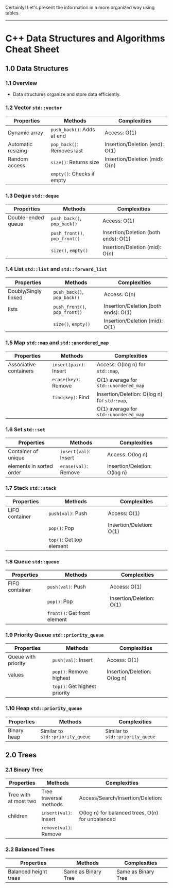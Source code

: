 Certainly! Let's present the information in a more organized way using tables.

---

# C++ Data Structures and Algorithms Cheat Sheet

## 1.0 Data Structures

### 1.1 Overview

- Data structures organize and store data efficiently.

### 1.2 Vector `std::vector`

| **Properties**          | **Methods**                  | **Complexities**        |
|-------------------------|------------------------------|--------------------------|
| Dynamic array           | `push_back()`: Adds at end   | Access: O(1)             |
| Automatic resizing      | `pop_back()`: Removes last   | Insertion/Deletion (end): O(1) |
| Random access           | `size()`: Returns size       | Insertion/Deletion (mid): O(n) |
|                         | `empty()`: Checks if empty   |                          |

### 1.3 Deque `std::deque`

| **Properties**          | **Methods**                  | **Complexities**        |
|-------------------------|------------------------------|--------------------------|
| Double-ended queue      | `push_back()`, `pop_back()`  | Access: O(1)             |
|                         | `push_front()`, `pop_front()`| Insertion/Deletion (both ends): O(1) |
|                         | `size()`, `empty()`           | Insertion/Deletion (mid): O(n) |

### 1.4 List `std::list` and `std::forward_list`

| **Properties**          | **Methods**                  | **Complexities**        |
|-------------------------|------------------------------|--------------------------|
| Doubly/Singly linked     | `push_back()`, `pop_back()`  | Access: O(n)             |
| lists                   | `push_front()`, `pop_front()`| Insertion/Deletion (both ends): O(1) |
|                         | `size()`, `empty()`           | Insertion/Deletion (mid): O(1) |

### 1.5 Map `std::map` and `std::unordered_map`

| **Properties**          | **Methods**                  | **Complexities**        |
|-------------------------|------------------------------|--------------------------|
| Associative containers   | `insert(pair)`: Insert       | Access: O(log n) for `std::map`, |
|                         | `erase(key)`: Remove         | O(1) average for `std::unordered_map` |
|                         | `find(key)`: Find            | Insertion/Deletion: O(log n) for `std::map`, |
|                         |                              | O(1) average for `std::unordered_map` |

### 1.6 Set `std::set`

| **Properties**          | **Methods**                  | **Complexities**        |
|-------------------------|------------------------------|--------------------------|
| Container of unique     | `insert(val)`: Insert        | Access: O(log n)         |
| elements in sorted order| `erase(val)`: Remove         | Insertion/Deletion: O(log n) |

### 1.7 Stack `std::stack`

| **Properties**          | **Methods**                  | **Complexities**        |
|-------------------------|------------------------------|--------------------------|
| LIFO container          | `push(val)`: Push            | Access: O(1)             |
|                         | `pop()`: Pop                 | Insertion/Deletion: O(1) |
|                         | `top()`: Get top element     |                          |

### 1.8 Queue `std::queue`

| **Properties**          | **Methods**                  | **Complexities**        |
|-------------------------|------------------------------|--------------------------|
| FIFO container          | `push(val)`: Push            | Access: O(1)             |
|                         | `pop()`: Pop                 | Insertion/Deletion: O(1) |
|                         | `front()`: Get front element |                          |

### 1.9 Priority Queue `std::priority_queue`

| **Properties**          | **Methods**                  | **Complexities**        |
|-------------------------|------------------------------|--------------------------|
| Queue with priority      | `push(val)`: Insert          | Access: O(1)             |
| values                  | `pop()`: Remove highest      | Insertion/Deletion: O(log n) |
|                         | `top()`: Get highest priority |                          |

### 1.10 Heap `std::priority_queue`

| **Properties**          | **Methods**                  | **Complexities**        |
|-------------------------|------------------------------|--------------------------|
| Binary heap             | Similar to `std::priority_queue`| Similar to `std::priority_queue` |

## 2.0 Trees

### 2.1 Binary Tree

| **Properties**          | **Methods**                  | **Complexities**        |
|-------------------------|------------------------------|--------------------------|
| Tree with at most two   | Tree traversal methods       | Access/Search/Insertion/Deletion: |
| children                | `insert(val)`: Insert        | O(log n) for balanced trees, O(n) for unbalanced |
|                         | `remove(val)`: Remove        |                          |

### 2.2 Balanced Trees

| **Properties**          | **Methods**                  | **Complexities**        |
|-------------------------|------------------------------|--------------------------|
| Balanced height trees   | Same as Binary Tree          | Same as Binary Tree      |